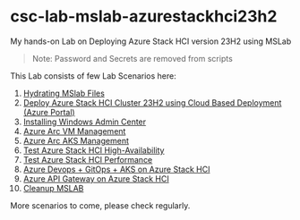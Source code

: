 # csc-lab-mslab-azurestackhci23h2
My hands-on Lab on Deploying Azure Stack HCI version 23H2 using MSLab
> Note: Password and Secrets are removed from scripts

This Lab consists of few Lab Scenarios here:

1. [Hydrating MSlab Files](01-HydrateMSLAB/)
2. [Deploy Azure Stack HCI Cluster 23H2 using Cloud Based Deployment (Azure Portal)](02-Deploy23H2/)
3. [Installing Windows Admin Center](03-InstallWAC/)
4. [Azure Arc VM Management](04-AzArcVM-Management/)
5. [Azure Arc AKS Management](05-AzArcAKS-Management/)
6. [Test Azure Stack HCI High-Availability](06-AzureStackHCI-HA)
7. [Test Azure Stack HCI Performance](07-AzureStackHCI-Perf)
8. [Azure Devops + GitOps + AKS on Azure Stack HCI](08-AzDevops-GitOps-AKSHCI)
9. [Azure API Gateway on Azure Stack HCI](09-APIGW)
8. [Cleanup MSLAB](10-Cleanup-MSLAB)

More scenarios to come, please check regularly.